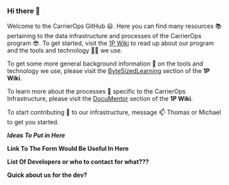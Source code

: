 ### Hi there 👋

Welcome to the CarrierOps GitHub 😃. Here you can find many resources 📚  pertaining to the data infrastructure and processes of the CarrierOps program 😎. To get started, visit the [1P Wiki](https://github.com/CarrierOps/1P-Wiki/tree/main) to read up about our program and the tools and technology 🧑‍💻 we use. 

To get some more general background information 📖 on the tools and technology we use, please visit the [ByteSizedLearning](https://github.com/CarrierOps/1P-Wiki/tree/main/ByteSizedLearning) section of the **1P Wiki**.

To learn more about the processes 📑 specific to the CarrierOps Infrastructure, please visit the [DocuMentor](https://github.com/CarrierOps/1P-Wiki/tree/main/DocuMentor) section of the **1P Wiki**.


To start contributing 👯 to our infrastructure, message 📫 Thomas or Michael to get you started.

***Ideas To Put in Here***

**Link To The Form Would Be Useful In Here**

**List Of Developers or who to contact for what???**

**Quick about us for the dev?**



<!--
**CarrierOps/CarrierOps** is a ✨ _special_ ✨ repository because its `README.md` (this file) appears on your GitHub profile.

Here are some ideas to get you started:

- 🔭 I’m currently working on ...
- 🌱 I’m currently learning ...
- 👯 I’m looking to collaborate on ...
- 🤔 I’m looking for help with ...
- 💬 Ask me about ...
- 📫 How to reach me: ...
- 😄 Pronouns: ...
- ⚡ Fun fact: ...
-->
